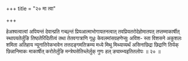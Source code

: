 +++
title = "२० मा त्वा"

+++

हेअश्वत्वात्वां अपियन्तं देवान्प्रति गच्छ्न्तं प्रियआत्माभोगायतनत्वात् तवप्रियतरोदेहोमातपत् तप्तम्माकार्षीत् स्थापयतेर्लुङि तिष्ठतेरिदितीत्वं तथा तेतवगात्राणि गृध्रुः केवलमांसग्रहणेप्सुः अविश- स्ता विशसने अकुशलः शमिता अतिहाय न्यूनातिरेकभावेन तत्तदङ्गमतिक्रम्य मध्ये मिथु मिथ्याव्यर्थं असिनाछिद्रा छिद्राणि तिर्यक् छिन्नानिमाकः माकार्षीत् करोतेर्लुङि मन्त्रेघसेतिच्लेर्लुक् गुणः हल् ङ्याब्भ्यइतितलोपः ॥ २० ॥
